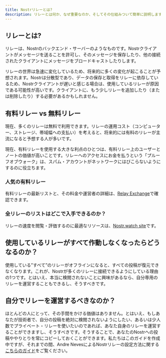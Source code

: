 ```yaml
---
title: Nostrリレーとは?
description: リレーとは何か、なぜ重要なのか、そしてその仕組みついて簡単に説明します。
---
```


## リレーとは?

リレーは、Nostrのバックエンド・サーバーのようなものです。Nostrクライアントがメッセージを送ることを許可し、そのメッセージを保存したり、他の接続されたクライアントにメッセージをブロードキャストしたりします。

リレーの世界は急速に変化しているため、将来的に多くの変化が起こることが予想されます。Nostrは分散型であり、データの保存と取得をリレーに依存しているため、Nostrクライアントが遅いと感じる場合は、使用しているリレーが原因である可能性が高いです。クライアントに、もう少しリレーを追加したり（または削除したり）する必要があるかもしれません。

## 有料リレー vs 無料リレー

現在、多くのリレーは無料で利用できます。リレーの運用コスト（コンピューター、ストレージ、帯域幅への支払い）を考えると、将来的には有料のリレーが主流になると予想する人が多いです。

現在、有料リレーを使用する大きな利点のひとつは、有料リレー上のユーザーとノートの価値が高いことです。リレーへのアクセスにお金を払うという「プルーフオブウォーク」は、スパム・アカウントがネットワークにはびこらないようにするのに役立ちます。

### 人気の有料リレー

有料リレーの最新リストと、その料金や運営者の詳細は、[Relay Exchange](https://relay.exchange/)で確認できます。

### 全リレーのリストはどこで入手できるのか？

リレーの速度を閲覧・評価するのに最適なリソースは、[Nostr.watch site](https://legacy.nostr.watch/relays/find)です。

## 使用しているリレーがすべて作動しなくなったらどうなるのか？

使用している”すべて”のリレーがオフラインになると、すべての投稿が復元できなくなります。これが、Nostrが多くのリレーに接続できるようにしている理由の1つです。とはいえ、本当に検閲されないことに興味があるなら、自分専用のリレーを運営することもできるし、そうすべきです。

## 自分でリレーを運営するべきなのか？

ほとんどの人にとって、その手間をかける価値はありません。とはいえ、もしあなたが技術者で、自分の投稿を絶対に検閲されないようにしたい、あるいは少人数でプライベート・リレーを使いたいのであれば、あなた自身のリレーを運営することができますし、そうすべきです。そうすることで、あなたのNostrへの投稿ややりとりを常にコピーしておくことができます。私たちはこのガイドを作成中ですが、それまでの間、Andre NevesによるNostrリレーの設定方法に関する[こちらのガイド](https://andreneves.xyz/p/set-up-a-nostr-relay-server-in-under)をご覧ください。
